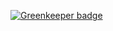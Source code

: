 

[![Greenkeeper badge](https://badges.greenkeeper.io/kumavis/remote-favicon-test.svg)](https://greenkeeper.io/)